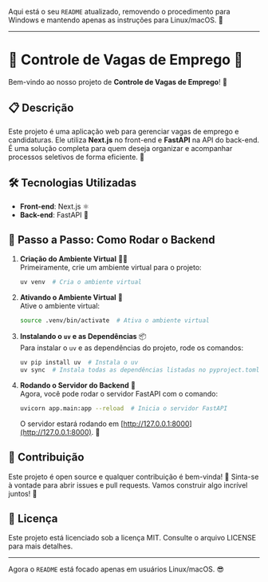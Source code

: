 Aqui está o seu `README` atualizado, removendo o procedimento para Windows e mantendo apenas as instruções para Linux/macOS. 🎉

---

# 🌟 Controle de Vagas de Emprego 🌟

Bem-vindo ao nosso projeto de **Controle de Vagas de Emprego**! 🚀

## 📋 Descrição

Este projeto é uma aplicação web para gerenciar vagas de emprego e candidaturas. Ele utiliza **Next.js** no front-end e **FastAPI** na API do back-end. É uma solução completa para quem deseja organizar e acompanhar processos seletivos de forma eficiente. 💼

## 🛠️ Tecnologias Utilizadas

- **Front-end**: Next.js ⚛️
- **Back-end**: FastAPI 🚀

## 🔧 Passo a Passo: Como Rodar o Backend

1. **Criação do Ambiente Virtual** 🧑‍💻  
   Primeiramente, crie um ambiente virtual para o projeto:
   ```bash
   uv venv  # Cria o ambiente virtual
   ```

2. **Ativando o Ambiente Virtual** 🔑  
   Ative o ambiente virtual:
     ```bash
     source .venv/bin/activate  # Ativa o ambiente virtual
     ```

3. **Instalando o `uv` e as Dependências** 📦  
   Para instalar o `uv` e as dependências do projeto, rode os comandos:
   ```bash
   uv pip install uv  # Instala o uv
   uv sync  # Instala todas as dependências listadas no pyproject.toml
   ```

4. **Rodando o Servidor do Backend** 🚀  
   Agora, você pode rodar o servidor FastAPI com o comando:
   ```bash
   uvicorn app.main:app --reload  # Inicia o servidor FastAPI
   ```

   O servidor estará rodando em [http://127.0.0.1:8000](http://127.0.0.1:8000). 🎉

## 🤝 Contribuição

Este projeto é open source e qualquer contribuição é bem-vinda! 🎉 Sinta-se à vontade para abrir issues e pull requests. Vamos construir algo incrível juntos! 💪

## 📄 Licença

Este projeto está licenciado sob a licença MIT. Consulte o arquivo LICENSE para mais detalhes.

---

Agora o `README` está focado apenas em usuários Linux/macOS. 😎
